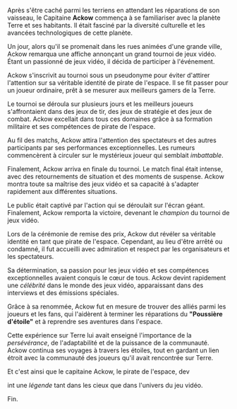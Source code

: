 Après s'être caché parmi les terriens en attendant les réparations de son vaisseau, le Capitaine **Ackow** commença à se familiariser avec la planète Terre et ses habitants. Il était fasciné par la diversité culturelle et les avancées technologiques de cette planète.

Un jour, alors qu'il se promenait dans les rues animées d'une grande ville, Ackow remarqua une affiche annonçant un grand tournoi de jeux vidéo. Étant un passionné de jeux vidéo, il décida de participer à l'événement.

Ackow s'inscrivit au tournoi sous un pseudonyme pour éviter d'attirer l'attention sur sa véritable identité de pirate de l'espace. Il se fit passer pour un joueur ordinaire, prêt à se mesurer aux meilleurs gamers de la Terre.

Le tournoi se déroula sur plusieurs jours et les meilleurs joueurs s'affrontaient dans des jeux de tir, des jeux de stratégie et des jeux de combat. Ackow excellait dans tous ces domaines grâce à sa formation militaire et ses compétences de pirate de l'espace.

Au fil des matchs, Ackow attira l'attention des spectateurs et des autres participants par ses performances exceptionnelles. Les rumeurs commencèrent à circuler sur le mystérieux joueur qui semblait *imbattable*.

Finalement, Ackow arriva en finale du tournoi. Le match final était intense, avec des retournements de situation et des moments de suspense. Ackow montra toute sa maîtrise des jeux vidéo et sa capacité à s'adapter rapidement aux différentes situations.

Le public était captivé par l'action qui se déroulait sur l'écran géant. Finalement, Ackow remporta la victoire, devenant le *champion* du tournoi de jeux vidéo.

Lors de la cérémonie de remise des prix, Ackow dut révéler sa véritable identité en tant que pirate de l'espace. Cependant, au lieu d'être arrêté ou condamné, il fut accueilli avec admiration et respect par les organisateurs et les spectateurs.

Sa détermination, sa passion pour les jeux vidéo et ses compétences exceptionnelles avaient conquis le cœur de tous. Ackow devint rapidement une *célébrité* dans le monde des jeux vidéo, apparaissant dans des interviews et des émissions spéciales.

Grâce à sa renommée, Ackow fut en mesure de trouver des alliés parmi les joueurs et les fans, qui l'aidèrent à terminer les réparations du **"Poussière d'étoile"** et à reprendre ses aventures dans l'espace.

Cette expérience sur Terre lui avait enseigné l'importance de la *persévérance*, de l'adaptabilité et de la puissance de la communauté. Ackow continua ses voyages à travers les étoiles, tout en gardant un lien étroit avec la communauté des joueurs qu'il avait rencontrée sur Terre.

Et c'est ainsi que le capitaine Ackow, le pirate de l'espace, dev

int une *légende* tant dans les cieux que dans l'univers du jeu vidéo.

Fin.